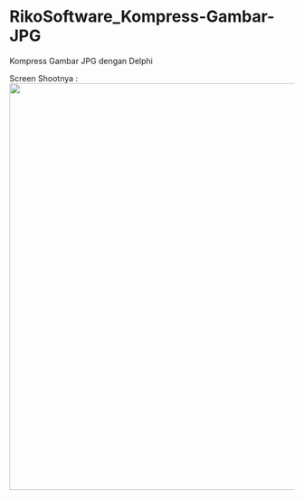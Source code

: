 # RikoSoftware_Kompress-Gambar-JPG
Kompress Gambar JPG dengan Delphi

Screen Shootnya : </br>
<img src='https://i.imgur.com/KIJapJQ.jpeg' width="720px" />

